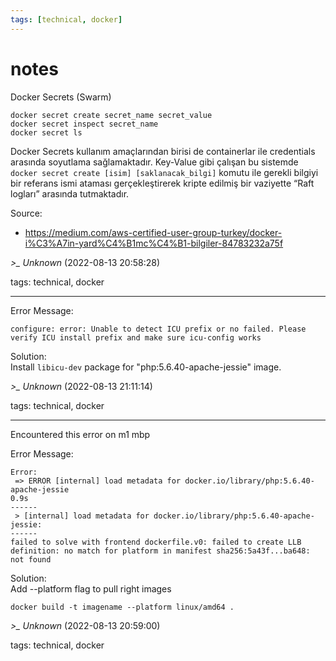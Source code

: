 ```yaml
---
tags: [technical, docker]
---
```


# notes

Docker Secrets (Swarm)

```  
docker secret create secret_name secret_value  
docker secret inspect secret_name  
docker secret ls  
```

Docker Secrets kullanım amaçlarından birisi de containerlar ile credentials arasında soyutlama sağlamaktadır. Key-Value gibi çalışan bu sistemde ```docker secret create [isim] [saklanacak_bilgi]``` komutu ile gerekli bilgiyi bir referans ismi ataması gerçekleştirerek kripte edilmiş bir vaziyette “Raft logları” arasında tutmaktadır.

Source: 
- https://medium.com/aws-certified-user-group-turkey/docker-i%C3%A7in-yard%C4%B1mc%C4%B1-bilgiler-84783232a75f

*>_ Unknown* (2022-08-13 20:58:28)

tags: technical, docker

---

Error Message:

```  
configure: error: Unable to detect ICU prefix or no failed. Please verify ICU install prefix and make sure icu-config works  
```

Solution:    
Install ```libicu-dev``` package for "php:5.6.40-apache-jessie" image.

*>_ Unknown* (2022-08-13 21:11:14)

tags: technical, docker

---

Encountered this error on m1 mbp

Error Message:

```  
Error:  
 => ERROR [internal] load metadata for docker.io/library/php:5.6.40-apache-jessie                                                                                                                                                  0.9s
------  
 > [internal] load metadata for docker.io/library/php:5.6.40-apache-jessie:
------  
failed to solve with frontend dockerfile.v0: failed to create LLB definition: no match for platform in manifest sha256:5a43f...ba648: not found  
```

Solution:    
Add --platform flag to pull right images

```  
docker build -t imagename --platform linux/amd64 .  
```

*>_ Unknown* (2022-08-13 20:59:00)

tags: technical, docker

